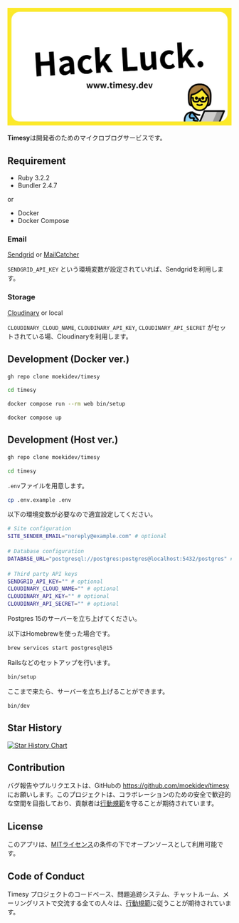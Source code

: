 ![Timesy](./public/ogp.jpg)

**Timesy**は開発者のためのマイクロブログサービスです。

## Requirement

- Ruby 3.2.2
- Bundler 2.4.7

or

- Docker
- Docker Compose

### Email

[Sendgrid](https://sendgrid.kke.co.jp/) or [MailCatcher](https://mailcatcher.me/)

`SENDGRID_API_KEY` という環境変数が設定されていれば、Sendgridを利用します。

### Storage

[Cloudinary](https://cloudinary.com/) or local

`CLOUDINARY_CLOUD_NAME`, `CLOUDINARY_API_KEY`, `CLOUDINARY_API_SECRET` がセットされている場、Cloudinaryを利用します。

## Development (Docker ver.)

```sh
gh repo clone moekidev/timesy
```

```sh
cd timesy
```

```sh
docker compose run --rm web bin/setup
```

```sh
docker compose up
```

## Development (Host ver.)

```sh
gh repo clone moekidev/timesy
```

```sh
cd timesy
```

`.env`ファイルを用意します。

```sh
cp .env.example .env
```

以下の環境変数が必要なので適宜設定してください。

```sh
# Site configuration
SITE_SENDER_EMAIL="noreply@example.com" # optional

# Database configuration
DATABASE_URL="postgresql://postgres:postgres@localhost:5432/postgres" # example

# Third party API keys
SENDGRID_API_KEY="" # optional
CLOUDINARY_CLOUD_NAME="" # optional
CLOUDINARY_API_KEY="" # optional
CLOUDINARY_API_SECRET="" # optional
```

Postgres 15のサーバーを立ち上げてください。

以下はHomebrewを使った場合です。

```sh
brew services start postgresql@15
```

Railsなどのセットアップを行います。

```sh
bin/setup
```

ここまで来たら、サーバーを立ち上げることができます。

```sh
bin/dev
```

## Star History

[![Star History Chart](https://api.star-history.com/svg?repos=moekidev/timesy&type=Date)](https://star-history.com/#moekidev/timesy&Date)

## Contribution

バグ報告やプルリクエストは、GitHubの https://github.com/moekidev/timesy にお願いします。このプロジェクトは、コラボレーションのための安全で歓迎的な空間を目指しており、貢献者は[行動規範](https://github.com/moekidev/timesy/blob/main/CODE_OF_CONDUCT.md)を守ることが期待されています。

## License

このアプリは、[MITライセンス](https://opensource.org/licenses/MIT)の条件の下でオープンソースとして利用可能です。

## Code of Conduct

Timesy プロジェクトのコードベース、問題追跡システム、チャットルーム、メーリングリストで交流する全ての人々は、[行動規範](https://github.com/moekidev/timesy/blob/main/CODE_OF_CONDUCT.md)に従うことが期待されています。
